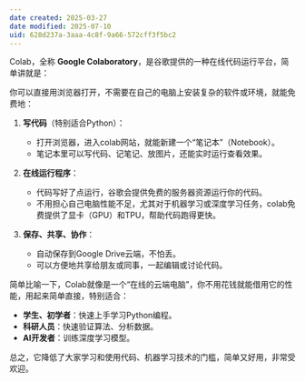 ```yaml
---
date created: 2025-03-27
date modified: 2025-07-10
uid: 628d237a-3aaa-4c8f-9a66-572cff3f5bc2
---
```


Colab，全称 **Google Colaboratory**，是谷歌提供的一种在线代码运行平台，简单讲就是：

你可以直接用浏览器打开，不需要在自己的电脑上安装复杂的软件或环境，就能免费地：

1. **写代码**（特别适合Python）：
    - 打开浏览器，进入colab网站，就能新建一个“笔记本”（Notebook）。
    - 笔记本里可以写代码、记笔记、放图片，还能实时运行查看效果。
        
2. **在线运行程序**：
    - 代码写好了点运行，谷歌会提供免费的服务器资源运行你的代码。
    - 不用担心自己电脑性能不足，尤其对于机器学习或深度学习任务，colab免费提供了显卡（GPU）和TPU，帮助代码跑得更快。
        
3. **保存、共享、协作**：
    - 自动保存到Google Drive云端，不怕丢。
    - 可以方便地共享给朋友或同事，一起编辑或讨论代码。
        

简单比喻一下，Colab就像是一个“在线的云端电脑”，你不用花钱就能借用它的性能，用起来简单直接，特别适合：

- **学生、初学者**：快速上手学习Python编程。
- **科研人员**：快速验证算法、分析数据。
- **AI开发者**：训练深度学习模型。
    

总之，它降低了大家学习和使用代码、机器学习技术的门槛，简单又好用，非常受欢迎。
